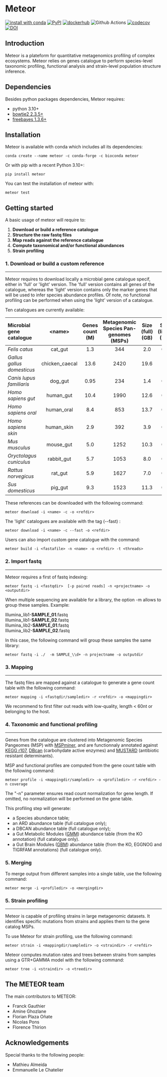 # Meteor

[![install with conda](https://img.shields.io/conda/vn/bioconda/meteor?color=green&label=bioconda%2Fmeteor&logo=anaconda)](https://anaconda.org/bioconda/meteor)
[![PyPI](https://img.shields.io/pypi/v/METEOR?label=pypi%20package)](https://pypi.org/project/meteor/)
[![dockerhub](https://img.shields.io/docker/v/aghozlane/meteor?label=aghozlane/meteor&logo=docker)](https://hub.docker.com/r/aghozlane/meteor/)
![Github Actions](https://github.com/metagenopolis/meteor/actions/workflows/main.yml/badge.svg)
[![codecov](https://codecov.io/gh/metagenopolis/meteor/graph/badge.svg?token=AXAEIUY7DX)](https://codecov.io/gh/metagenopolis/meteor)
[![DOI](https://zenodo.org/badge/722959292.svg)](https://zenodo.org/doi/10.5281/zenodo.10912587)

## Introduction

Meteor is a plateform for quantitative metagenomics profiling of complex ecosystems.
Meteor relies on genes catalogue to perform species-level taxonomic profiling, functional analysis and strain-level population structure inference.


## Dependencies

Besides python packages dependencies, Meteor requires:
- python 3.10+
- [bowtie2 2.3.5+](https://github.com/BenLangmead/bowtie2)
- [freebayes 1.3.6+](https://github.com/freebayes/freebayes)

## Installation

Meteor is available with conda which includes all its dependencies:
```
conda create --name meteor -c conda-forge -c bioconda meteor
```

Or with pip with a recent Python 3.10+:
```
pip install meteor
```
You can test the installation of meteor with:
```
meteor test
```
## Getting started

A basic usage of meteor will require to:
1. **Download or build a reference catalogue**
2. **Structure the raw fastq files**
3. **Map reads against the reference catalogue**
4. **Compute taxonomical and/or functional abundances**
5. **Strain profiling**

### 1. Download or build a custom reference
-------------------------------------------

Meteor requires to download locally a microbial gene catalogue specif, either in 'full' or 'light' version. The 'full' version contains all genes of the catalogue, whereas the 'light' version contains only the marker genes that will be used to infer species abundance profiles. Of note, no functional profiling can be performed when using the 'light' version of a catalogue.

Ten catalogues are currently available:

|  Microbial gene catalogue | \<name\> | Genes count (M) | Metagenomic Species Pan-genomes (MSPs) |Size (full) (GB) | Size (light) (GB)  | Description  |
|:---|:---:|:---:|:---:|:---:|:---:|:---:|
|  *Felis catus* | cat_gut  | 1.3  | 344 | 2.0 | 0.2 |[link](https://zenodo.org/records/12820763)
|  *Gallus gallus domesticus* | chicken_caecal  | 13.6  | 2420 | 19.6 | 1.2 |[link](https://zenodo.org/records/12820776)
|  *Canis lupus familiaris* | dog_gut  | 0.95  | 234 | 1.4 | 0.1 |[link](https://zenodo.org/records/12820719)
| *Homo sapiens gut* |  human_gut | 10.4  | 1990 | 12.6 | 0.7 |[link](https://zenodo.org/records/12820832)
| *Homo sapiens oral*  |  human_oral | 8.4  | 853 | 13.7 | 0.5 |[link](https://zenodo.org/records/2821296)
| *Homo sapiens skin*  |  human_skin | 2.9  | 392 | 3.9 | 0.2 |[link](https://zenodo.org/records/12820845)
| *Mus musculus*  | mouse_gut  | 5.0  | 1252 | 10.3 | 0.6 |[link](https://zenodo.org/records/12821471)
| *Oryctolagus cuniculus* | rabbit_gut  | 5.7 | 1053 | 8.0 | 0.4 |[link](https://zenodo.org/records/12821585)
| *Rattus norvegicus* | rat_gut  | 5.9 | 1627 | 7.0 | 0.6 |[link](https://zenodo.org/records/13119584)
| *Sus domesticus* | pig_gut  | 9.3  | 1523 | 11.3 | 0.7 |[link](https://zenodo.org/records/13119585)

These references can be downloaded with the following command:
```
meteor download -i <name> -c -o <refdir>
```
The 'light' catalogues are available with the tag (--fast) :
```
meteor download -i <name> -c --fast -o <refdir>
```

Users can also import custom gene catalogue with the command:
```
meteor build -i <fastafile> -n <name> -o <refdir> -t <threads>
```

### 2. Import fastq
-------------------
Meteor requires a first of fastq indexing:
```
meteor fastq -i <fastqdir>  [-p paired reads] -n <projectname> -o <outputdir>
```
When multiple sequencing are available for a library, the option -m allows to group these samples.
Example:

Illumina_lib1-**SAMPLE_01**.fastq <br />
Illumina_lib1-**SAMPLE_02**.fastq <br />
Illumina_lib2-**SAMPLE_01**.fastq <br />
Illumina_lib2-**SAMPLE_02**.fastq <br />

In this case, the following command will group these samples the same library:
```
meteor fastq -i ./  -m SAMPLE_\\d+ -n projectname -o outputdir
```

### 3. Mapping
----------------
The fastq files are mapped against a catalogue to generate a gene count table with the following command:
```
meteor mapping -i <fastqdir/sampledir> -r <refdir> -o <mappingdir>
```
We recommend to first filter out reads with low-quality, length < 60nt or belonging to the host.

### 4. Taxonomic and functional profiling
-------------------------

Genes from the catalogue are clustered into Metagenomic Species Pangeomes (MSP) with [MSPminer](https://academic.oup.com/bioinformatics/article/35/9/1544/5106712), and are functionnaly annotated against [KEGG r107](https://academic.oup.com/nar/article/36/suppl_1/D480/2507484), [DBcan](https://academic.oup.com/nar/article/51/W1/W115/7147496?login=true) (carbohydate active enzymes) and [MUSTARD](https://www.nature.com/articles/s41564-018-0292-6) (antibiotic resistant determinants).

 MSP and functional profiles are computed from the gene count table with the following command:

```
meteor profile -i <mappingdir/sampledir> -o <profiledir> -r <refdir> -n coverage
```

The "-n" parameter ensures read count normalization for gene length. If omitted, no normalization will be performed on the gene table.

This profiling step will generate:
- a Species abundance table;
- an ARD abundance table (full catalogue only);
- a DBCAN abundance table (full catalogue only);
- a Gut Metabolic Modules ([GMM](https://www.nature.com/articles/nmicrobiol201688)) abundance table (from the KO annotation) (full catalogue only).
- a Gut Brain Modules ([GBM](https://www.nature.com/articles/s41564-018-0337-x)) abundance table (from the KO, EGGNOG and TIGRFAM annotations) (full catalogue only).

### 5. Merging

To merge output from different samples into a single table, use the following command:

```
meteor merge -i <profiledir> -o <mergingdir>
```

### 5. Strain profiling
-------------------------

Meteor is capable of profiling strains in large metagenomic datasets. It identifies specific mutations from strains and applies them to the  gene catalog MSPs.

To use Meteor for strain profiling, use the following command:
```
meteor strain -i <mappingdir/sampledir> -o <straindir> -r <refdir>
```

Meteor computes mutation rates and trees between strains from samples using a GTR+GAMMA model with the following command:
```
meteor tree -i <straindir> -o <treedir>
```

## The METEOR team
The main contributors to METEOR:

* Franck Gauthier
* Amine Ghozlane
* Florian Plaza Oñate
* Nicolas Pons
* Florence Thirion


## Acknowledgements
Special thanks to the following people:
* Mathieu Almeida
* Emmanuelle Le Chatelier
